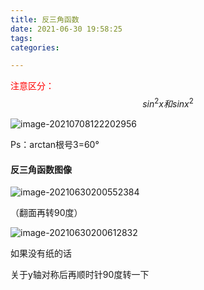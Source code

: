 ```yaml
---
title: 反三角函数
date: 2021-06-30 19:58:25
tags:
categories:

---
```




<font color=red>注意区分：</font>$$sin^2x和sinx^2$$

![image-20210708122202956](https://gitee.com/simple_one1/pic/raw/master/image-20210708122202956.png)

Ps：arctan根号3=60°

#### 反三角函数图像

![image-20210630200552384](https://gitee.com/simple_one1/pic/raw/master/image-20210630200552384.png)

（翻面再转90度）

![image-20210630200612832](https://gitee.com/simple_one1/pic/raw/master/image-20210630200612832.png)

如果没有纸的话

关于y轴对称后再顺时针90度转一下